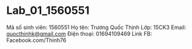 # Lab_01_1560551
Mã số sinh viên: 1560551
Họ tên: Trương Quốc Thịnh
Lớp: 15CK3
Email: quocthinhk@gmail.com
Điện thoại: 01694109469
Link FB: Facebook.com/Thinh76
